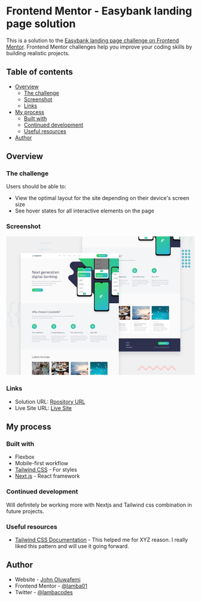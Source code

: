 # Frontend Mentor - Easybank landing page solution

This is a solution to the [Easybank landing page challenge on Frontend Mentor](https://www.frontendmentor.io/challenges/easybank-landing-page-WaUhkoDN). Frontend Mentor challenges help you improve your coding skills by building realistic projects.

## Table of contents

- [Overview](#overview)
  - [The challenge](#the-challenge)
  - [Screenshot](#screenshot)
  - [Links](#links)
- [My process](#my-process)
  - [Built with](#built-with)
  - [Continued development](#continued-development)
  - [Useful resources](#useful-resources)
- [Author](#author)

## Overview

### The challenge

Users should be able to:

- View the optimal layout for the site depending on their device's screen size
- See hover states for all interactive elements on the page

### Screenshot

![](./public/images/desktop-preview.jpg)

### Links

- Solution URL: [Rpository URL](https://github.com/lamba01/Easybank-landing-page)
- Live Site URL: [Live Site](https://easybank-landings-pages.vercel.app/)

## My process

### Built with

- Flexbox
- Mobile-first workflow
- [Tailwind CSS](https://v2.tailwindcss.com/) - For styles
- [Next.js](https://nextjs.org/) - React framework

### Continued development

Will definitely be working more with Nextjs and Tailwind css combination in future projects.

### Useful resources

- [Tailwind CSS Documentation](https://v2.tailwindcss.com/) - This helped me for XYZ reason. I really liked this pattern and will use it going forward.

## Author

- Website - [John Oluwafemi](https://johnsportfolioo.netlify.app/)
- Frontend Mentor - [@lamba01](https://www.frontendmentor.io/profile/lamba01)
- Twitter - [@lambacodes](https://www.twitter.com/lambacodes)
